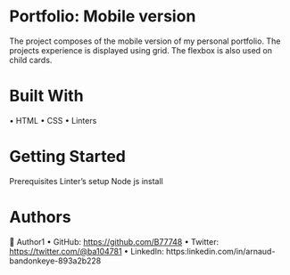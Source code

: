 
# Portfolio: Mobile version

The project composes of the mobile version of my personal portfolio. The projects experience is displayed using grid. The flexbox is also used on child cards.

# Built With

•	HTML
•	CSS
•	Linters

# Getting Started

Prerequisites
Linter’s setup
Node js install

# Authors

👤 Author1
•	GitHub: https://github.com/B77748 
•	Twitter: https://twitter.com/@ba104781 
•	LinkedIn: https:linkedin.com/in/arnaud-bandonkeye-893a2b228 

